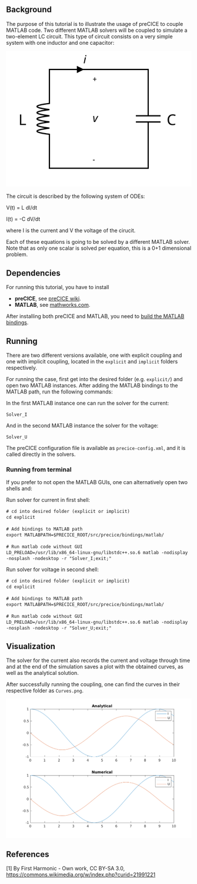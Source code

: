 ## Background

The purpose of this tutorial is to illustrate the usage of preCICE to couple MATLAB code. Two different MATLAB solvers will be coupled to simulate a two-element LC circuit. This type of circuit consists on a very simple system with one inductor and one capacitor:

![LC circuit diagram [1]](ref_images/diagram.svg)

The circuit is described by the following system of ODEs:

V(t) = L dI/dt

I(t) = -C dV/dt

where I is the current and V the voltage of the cirucit.

Each of these equations is going to be solved by a different MATLAB solver. Note that as only one scalar is solved per equation, this is a 0+1 dimensional problem.

## Dependencies

For running this tutorial, you have to install

* **preCICE**, see [preCICE wiki](https://github.com/precice/precice/wiki/Building).
* **MATLAB**, see [mathworks.com](https://de.mathworks.com/products.get-matlab.html).

After installing both preCICE and MATLAB, you need to [build the MATLAB bindings](https://github.com/gilbertolem/precice/tree/develop/src/precice/bindings/matlab#compilation).

## Running

There are two different versions available, one with explicit coupling and one with implicit coupling, located in the `explicit` and `implicit` folders respectively.

For running the case, first get into the desired folder (e.g. `explicit/`) and open two MATLAB instances. After adding the MATLAB bindings to the MATLAB path, run the following commands:

In the first MATLAB instance one can run the solver for the current:
```
Solver_I
```

And in the second MATLAB instance the solver for the voltage:
```
Solver_U
```

The preCICE configuration file is available as `precice-config.xml`, and it is called directly in the solvers.

### Running from terminal

If you prefer to not open the MATLAB GUIs, one can alternatively open two shells and:

Run solver for current in first shell:
```
# cd into desired folder (explicit or implicit)
cd explicit

# Add bindings to MATLAB path
export MATLABPATH=$PRECICE_ROOT/src/precice/bindings/matlab/

# Run matlab code without GUI
LD_PRELOAD=/usr/lib/x86_64-linux-gnu/libstdc++.so.6 matlab -nodisplay -nosplash -nodesktop -r "Solver_I;exit;"

```

Run solver for voltage in second shell:
```
# cd into desired folder (explicit or implicit)
cd explicit

# Add bindings to MATLAB path
export MATLABPATH=$PRECICE_ROOT/src/precice/bindings/matlab/

# Run matlab code without GUI
LD_PRELOAD=/usr/lib/x86_64-linux-gnu/libstdc++.so.6 matlab -nodisplay -nosplash -nodesktop -r "Solver_U;exit;"

```

## Visualization

The solver for the current also records the current and voltage through time and at the end of the simulation saves a plot with the obtained curves, as well as the analytical solution.

After successfully running the coupling, one can find the curves in their respective folder as `Curves.png`.

![Example of visualization of the simulation results](ref_images/Sample_Curves.png)

## References
[1] By First Harmonic - Own work, CC BY-SA 3.0, https://commons.wikimedia.org/w/index.php?curid=21991221